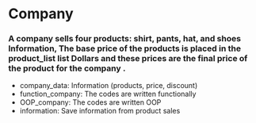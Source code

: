 # Company
### A company sells four products: shirt, pants, hat, and shoes Information, The base price of the products is placed in the product_list list Dollars and these prices are the final price of the product for the company .
* company_data: Information (products, price, discount)
* function_company: The codes are written functionally
* OOP_company: The codes are written OOP
* information: Save information from product sales
